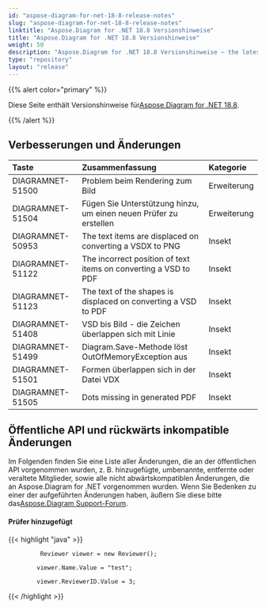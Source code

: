 ```yaml
---
id: "aspose-diagram-for-net-18-8-release-notes"
slug: "aspose-diagram-for-net-18-8-release-notes"
linktitle: "Aspose.Diagram for .NET 18.8 Versionshinweise"
title: "Aspose.Diagram for .NET 18.8 Versionshinweise"
weight: 50
description: "Aspose.Diagram for .NET 18.8 Versionshinweise – the latest updates and fixes."
type: "repository"
layout: "release"
---
```

{{% alert color="primary" %}} 

 Diese Seite enthält Versionshinweise für[Aspose.Diagram for .NET 18.8](https://www.nuget.org/packages/Aspose.Diagram/18.8.0).

{{% /alert %}} 
## **Verbesserungen und Änderungen**

|**Taste**|**Zusammenfassung**|**Kategorie**|
|:- |:- |:- |
|DIAGRAMNET-51500|Problem beim Rendering zum Bild|Erweiterung|
|DIAGRAMNET-51504|Fügen Sie Unterstützung hinzu, um einen neuen Prüfer zu erstellen|Erweiterung|
|DIAGRAMNET-50953|The text items are displaced on converting a VSDX to PNG|Insekt|
|DIAGRAMNET-51122|The incorrect position of text items on converting a VSD to PDF|Insekt|
|DIAGRAMNET-51123|The text of the shapes is displaced on converting a VSD to PDF|Insekt|
|DIAGRAMNET-51408|VSD bis Bild - die Zeichen überlappen sich mit Linie|Insekt|
|DIAGRAMNET-51499|Diagram.Save-Methode löst OutOfMemoryException aus|Insekt|
|DIAGRAMNET-51501|Formen überlappen sich in der Datei VDX|Insekt|
|DIAGRAMNET-51505|Dots missing in generated PDF|Insekt|
## **Öffentliche API und rückwärts inkompatible Änderungen**
Im Folgenden finden Sie eine Liste aller Änderungen, die an der öffentlichen API vorgenommen wurden, z. B. hinzugefügte, umbenannte, entfernte oder veraltete Mitglieder, sowie alle nicht abwärtskompatiblen Änderungen, die an Aspose.Diagram for .NET vorgenommen wurden. Wenn Sie Bedenken zu einer der aufgeführten Änderungen haben, äußern Sie diese bitte das[Aspose.Diagram Support-Forum](https://forum.aspose.com/c/diagram/17).
#### **Prüfer hinzugefügt**
{{< highlight "java" >}}

             Reviewer viewer = new Reviewer();

            viewer.Name.Value = "test";

            viewer.ReviewerID.Value = 3;

{{< /highlight >}}




